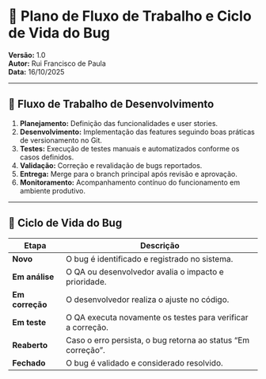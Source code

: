 # 🧭 Plano de Fluxo de Trabalho e Ciclo de Vida do Bug

**Versão:** 1.0  
**Autor:** Rui Francisco de Paula  
**Data:** 16/10/2025

---

## 🧩 Fluxo de Trabalho de Desenvolvimento

1. **Planejamento:** Definição das funcionalidades e user stories.  
2. **Desenvolvimento:** Implementação das features seguindo boas práticas de versionamento no Git.  
3. **Testes:** Execução de testes manuais e automatizados conforme os casos definidos.  
4. **Validação:** Correção e revalidação de bugs reportados.  
5. **Entrega:** Merge para o branch principal após revisão e aprovação.  
6. **Monitoramento:** Acompanhamento contínuo do funcionamento em ambiente produtivo.  

---

## 🐞 Ciclo de Vida do Bug

| Etapa | Descrição |
|-------|------------|
| **Novo** | O bug é identificado e registrado no sistema. |
| **Em análise** | O QA ou desenvolvedor avalia o impacto e prioridade. |
| **Em correção** | O desenvolvedor realiza o ajuste no código. |
| **Em teste** | O QA executa novamente os testes para verificar a correção. |
| **Reaberto** | Caso o erro persista, o bug retorna ao status “Em correção”. |
| **Fechado** | O bug é validado e considerado resolvido. |
